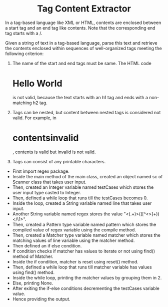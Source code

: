 <h1 align="center">Tag Content Extractor</h1>

In a tag-based language like XML or HTML, contents are enclosed between a start tag and an end tag like <tag>contents</tag>. Note that the corresponding end tag starts with a /.

Given a string of text in a tag-based language, parse this text and retrieve the contents enclosed within sequences of well-organized tags meeting the following criterion:

1. The name of the start and end tags must be same. The HTML code <h1>Hello World</h2> is not valid, because the text starts with an h1 tag and ends with a non-matching h2 tag.

2. Tags can be nested, but content between nested tags is considered not valid. For example, in <h1><a>contents</a>invalid</h1>, contents is valid but invalid is not valid.

3. Tags can consist of any printable characters.

- First import regex package.
- Inside the main method of the main class, created an object named sc of Scanner class that takes user input.
- Then, created an Integer variable named testCases which stores the user input type casted to Integer.
- Then, defined a while loop that runs till the testCases becomes 0.
- Inside the loop, created a String variable named line that takes user input.
- Another String variable named regex stores the value "<(.+)>(([^<>]+))</\\1>".
- Then, created a Pattern type variable named pattern which stores the compiled value of regex variable using the compile method.
- Then, created a Matcher type variable named matcher which stores the matching values of line variable using the matcher method.
- Then defined an if else condition.
- If condition checks if matcher has values to iterate or not using find() method of Matcher.
- Inside the if condition, matcher is reset using reset() method.
- Then, defined a while loop that runs till matcher variable has values using find() method.
- Inside the while loop, printing the matcher values by grouping them in 2.
- Else, printing None.
- After exiting the if-else conditions decrementing the testCases variable value.
- Hence providing the output.